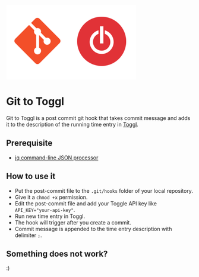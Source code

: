 ![Git to Toggl](https://raw.githubusercontent.com/DJakosa/git-to-toggl/master/image.png)

# Git to Toggl
Git to Toggl is a post commit git hook that takes commit message and adds it to the description of the running time entry in [Toggl](https://www.toggl.com/).

## Prerequisite
* [jq command-line JSON processor](https://stedolan.github.io/jq/)

## How to use it
* Put the post-commit file to the `.git/hooks` folder of your local repository.
* Give it a `chmod +x` permission.
* Edit the post-commit file and add your Toggle API key like `API_KEY="your-api-key"`.
* Run new time entry in Toggl.
* The hook will trigger after you create a commit.
* Commit message is appended to the time entry description with delimiter `;`.

## Something does not work?
:)
